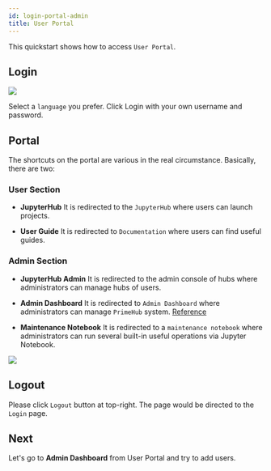 ```yaml
---
id: login-portal-admin
title: User Portal
---
```


This quickstart shows how to access `User Portal`.

## Login

![](assets/login_1.png)

Select a `language` you prefer. Click Login with your own username and password.

## Portal
The shortcuts on the portal are various in the real circumstance. Basically, there are two:

### User Section

+ **JupyterHub**
It is redirected to the `JupyterHub` where users can launch projects.

+ **User Guide**
It is redirected to `Documentation` where users can find useful guides.

### Admin Section

+ **JupyterHub Admin**
It is redirected to the admin console of hubs where administrators can manage hubs of users.

+ **Admin Dashboard**
It is redirected to `Admin Dashboard` where administrators can manage `PrimeHub` system.
[Reference](admin-dashboard.md)

+ **Maintenance Notebook**
It is redirected to a `maintenance notebook` where administrators can run several built-in useful operations via Jupyter Notebook.

![](assets/user_portal_admin.png)


## Logout
Please click `Logout` button at top-right. The page would be directed to the `Login` page.


## Next

Let's go to **Admin Dashboard** from User Portal and try to add users.
